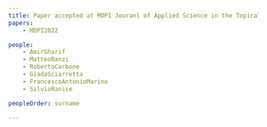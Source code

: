 ```yaml
---
title: Paper accepted at MDPI Jouranl of Applied Science in the Topical Collection of Innovation in Information Security
papers:
    - MDPI2022

people:
    - AmirSharif
    - MatteoRanzi
    - RobertoCarbone
    - GiadaSciarretta
    - FrancescoAntonioMarino
    - SilvioRanise

peopleOrder: surname

---
```

